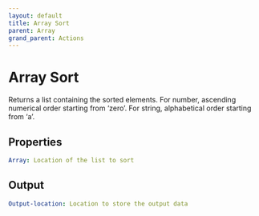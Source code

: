 ```yaml
---
layout: default
title: Array Sort
parent: Array
grand_parent: Actions
---
```

# Array Sort
Returns a list containing the sorted elements.
For number, ascending numerical order starting from ‘zero’.
For string, alphabetical order starting from ‘a’.

## Properties
```yaml
Array: Location of the list to sort
```

## Output
```yaml
Output-location: Location to store the output data
```

